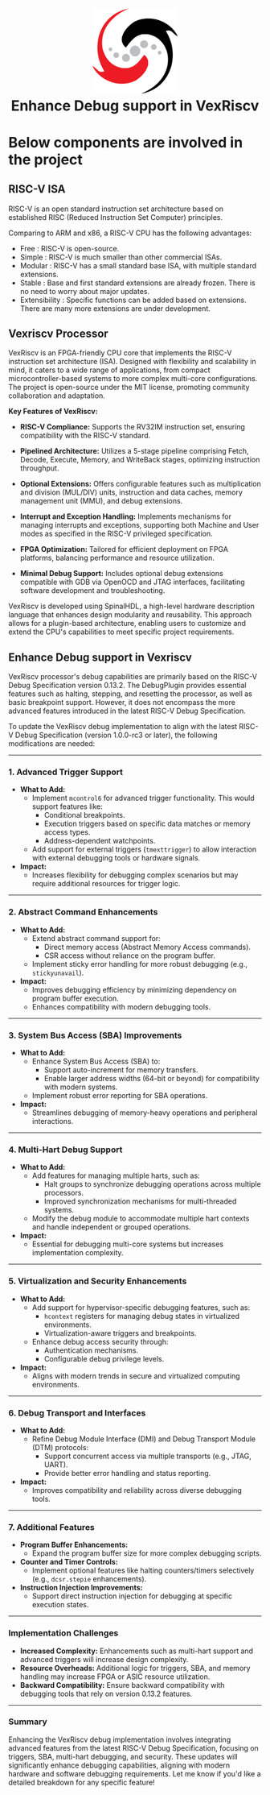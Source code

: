 <h1 align="center">
<img src="docs_sample/images/vexriscv.png" alt="MkDocs icon" width="170">
<br>Enhance Debug support in VexRiscv<br>
</h1>



# Below components are involved in the project

## RISC-V ISA

RISC-V is an open standard instruction set architecture based on established RISC (Reduced Instruction Set Computer) principles.

Comparing to ARM and x86, a RISC-V CPU has the following advantages: 

- Free : RISC-V is open-source.
- Simple : RISC-V is much smaller than other commercial ISAs.
- Modular : RISC-V has a small standard base ISA, with multiple standard extensions.
- Stable : Base and first standard extensions are already frozen. There is no need to worry about major updates. 
- Extensibility : Specific functions can be added based on extensions. There are many more extensions are under development. 

## Vexriscv Processor

VexRiscv is an FPGA-friendly CPU core that implements the RISC-V instruction set architecture (ISA). Designed with flexibility and scalability in mind, it caters to a wide range of applications, from compact microcontroller-based systems to more complex multi-core configurations. The project is open-source under the MIT license, promoting community collaboration and adaptation. 

**Key Features of VexRiscv:**

- **RISC-V Compliance:** Supports the RV32IM instruction set, ensuring compatibility with the RISC-V standard.

- **Pipelined Architecture:** Utilizes a 5-stage pipeline comprising Fetch, Decode, Execute, Memory, and WriteBack stages, optimizing instruction throughput.

- **Optional Extensions:** Offers configurable features such as multiplication and division (MUL/DIV) units, instruction and data caches, memory management unit (MMU), and debug extensions.

- **Interrupt and Exception Handling:** Implements mechanisms for managing interrupts and exceptions, supporting both Machine and User modes as specified in the RISC-V privileged specification.

- **FPGA Optimization:** Tailored for efficient deployment on FPGA platforms, balancing performance and resource utilization.

- **Minimal Debug Support:** Includes optional debug extensions compatible with GDB via OpenOCD and JTAG interfaces, facilitating software development and troubleshooting.

VexRiscv is developed using SpinalHDL, a high-level hardware description language that enhances design modularity and reusability. This approach allows for a plugin-based architecture, enabling users to customize and extend the CPU's capabilities to meet specific project requirements.



## Enhance Debug support in Vexriscv

 VexRiscv processor's debug capabilities are primarily based on the RISC-V Debug Specification version 0.13.2. The DebugPlugin provides essential features such as halting, stepping, and resetting the processor, as well as basic breakpoint support. However, it does not encompass the more advanced features introduced in the latest RISC-V Debug Specification.

 To update the VexRiscv debug implementation to align with the latest RISC-V Debug Specification (version 1.0.0-rc3 or later), the following modifications are needed:

---

### 1. **Advanced Trigger Support**
- **What to Add:**
  - Implement `mcontrol6` for advanced trigger functionality. This would support features like:
    - Conditional breakpoints.
    - Execution triggers based on specific data matches or memory access types.
    - Address-dependent watchpoints.
  - Add support for external triggers (`tmexttrigger`) to allow interaction with external debugging tools or hardware signals.
- **Impact:**
  - Increases flexibility for debugging complex scenarios but may require additional resources for trigger logic.

---

### 2. **Abstract Command Enhancements**
- **What to Add:**
  - Extend abstract command support for:
    - Direct memory access (Abstract Memory Access commands).
    - CSR access without reliance on the program buffer.
  - Implement sticky error handling for more robust debugging (e.g., `stickyunavail`).
- **Impact:**
  - Improves debugging efficiency by minimizing dependency on program buffer execution.
  - Enhances compatibility with modern debugging tools.

---

### 3. **System Bus Access (SBA) Improvements**
- **What to Add:**
  - Enhance System Bus Access (SBA) to:
    - Support auto-increment for memory transfers.
    - Enable larger address widths (64-bit or beyond) for compatibility with modern systems.
  - Implement robust error reporting for SBA operations.
- **Impact:**
  - Streamlines debugging of memory-heavy operations and peripheral interactions.

---

### 4. **Multi-Hart Debug Support**
- **What to Add:**
  - Add features for managing multiple harts, such as:
    - Halt groups to synchronize debugging operations across multiple processors.
    - Improved synchronization mechanisms for multi-threaded systems.
  - Modify the debug module to accommodate multiple hart contexts and handle independent or grouped operations.
- **Impact:**
  - Essential for debugging multi-core systems but increases implementation complexity.

---

### 5. **Virtualization and Security Enhancements**
- **What to Add:**
  - Add support for hypervisor-specific debugging features, such as:
    - `hcontext` registers for managing debug states in virtualized environments.
    - Virtualization-aware triggers and breakpoints.
  - Enhance debug access security through:
    - Authentication mechanisms.
    - Configurable debug privilege levels.
- **Impact:**
  - Aligns with modern trends in secure and virtualized computing environments.

---

### 6. **Debug Transport and Interfaces**
- **What to Add:**
  - Refine Debug Module Interface (DMI) and Debug Transport Module (DTM) protocols:
    - Support concurrent access via multiple transports (e.g., JTAG, UART).
    - Provide better error handling and status reporting.
- **Impact:**
  - Improves compatibility and reliability across diverse debugging tools.

---

### 7. **Additional Features**
- **Program Buffer Enhancements:**
  - Expand the program buffer size for more complex debugging scripts.
- **Counter and Timer Controls:**
  - Implement optional features like halting counters/timers selectively (e.g., `dcsr.stepie` enhancements).
- **Instruction Injection Improvements:**
  - Support direct instruction injection for debugging at specific execution states.

---

### Implementation Challenges
- **Increased Complexity:** Enhancements such as multi-hart support and advanced triggers will increase design complexity.
- **Resource Overheads:** Additional logic for triggers, SBA, and memory handling may increase FPGA or ASIC resource utilization.
- **Backward Compatibility:** Ensure backward compatibility with debugging tools that rely on version 0.13.2 features.

---

### Summary
Enhancing the VexRiscv debug implementation involves integrating advanced features from the latest RISC-V Debug Specification, focusing on triggers, SBA, multi-hart debugging, and security. These updates will significantly enhance debugging capabilities, aligning with modern hardware and software debugging requirements. Let me know if you'd like a detailed breakdown for any specific feature!